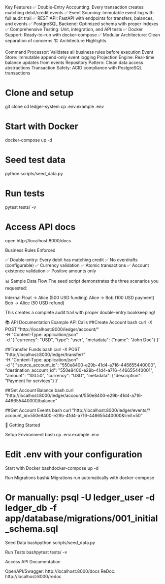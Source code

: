Key Features 
✅ Double-Entry Accounting: Every transaction creates matching debit/credit events
✅ Event Sourcing: Immutable event log with full audit trail
✅ REST API: FastAPI with endpoints for transfers, balances, and events
✅ PostgreSQL Backend: Optimized schema with proper indexes
✅ Comprehensive Testing: Unit, integration, and API tests
✅ Docker Support: Ready-to-run with docker-compose
✅ Modular Architecture: Clean separation of concerns
🏗️ Architecture Highlights

Command Processor: Validates all business rules before execution
Event Store: Immutable append-only event logging
Projection Engine: Real-time balance updates from events
Repository Pattern: Clean data access abstractions
Transaction Safety: ACID compliance with PostgreSQL transactions

# Clone and setup
git clone <your-repo>
cd ledger-system
cp .env.example .env

# Start with Docker
docker-compose up -d

# Seed test data
python scripts/seed_data.py

# Run tests
pytest tests/ -v

# Access API docs
open http://localhost:8000/docs

Business Rules Enforced

✅ Double-entry: Every debit has matching credit
✅ No overdrafts (configurable)
✅ Currency validation
✅ Atomic transactions
✅ Account existence validation
✅ Positive amounts only

📊 Sample Data Flow
The seed script demonstrates the three scenarios you requested:

Internal Float → Alice (500 USD funding)
Alice → Bob (100 USD payment)
Bob → Alice (50 USD refund)

This creates a complete audit trail with proper double-entry bookkeeping!


📚 API Documentation
Example API Calls
##Create Account
bash
curl -X POST "http://localhost:8000/ledger/account/" \
  -H "Content-Type: application/json" \
  -d '{
    "currency": "USD",
    "type": "user",
    "metadata": {"name": "John Doe"}
  }'
  
##Transfer Funds
bash
curl -X POST "http://localhost:8000/ledger/transfer/" \
  -H "Content-Type: application/json" \
  -d '{
    "source_account_id": "550e8400-e29b-41d4-a716-446655440000",
    "destination_account_id": "550e8400-e29b-41d4-a716-446655440001",
    "amount": "100.50",
    "currency": "USD",
    "metadata": {"description": "Payment for services"}
  }'
  
##Get Account Balance
bash
curl "http://localhost:8000/ledger/account/550e8400-e29b-41d4-a716-446655440000/balance"

##Get Account Events
bash
curl "http://localhost:8000/ledger/events/?account_id=550e8400-e29b-41d4-a716-446655440000&limit=50"

🚀 Getting Started

Setup Environment
bash
cp .env.example .env

# Edit .env with your configuration

Start with Docker
bashdocker-compose up -d

Run Migrations
bash# Migrations run automatically with docker-compose
# Or manually: psql -U ledger_user -d ledger_db -f app/database/migrations/001_initial_schema.sql

Seed Data
bashpython scripts/seed_data.py

Run Tests
bashpytest tests/ -v

Access API Documentation

OpenAPI/Swagger: http://localhost:8000/docs
ReDoc: http://localhost:8000/redoc
